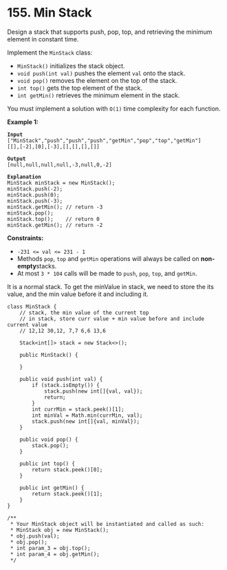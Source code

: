 # 155. Min Stack

Design a stack that supports push, pop, top, and retrieving the minimum element in constant time.

Implement the `MinStack` class:

* `MinStack()` initializes the stack object.
* `void push(int val)` pushes the element `val` onto the stack.
* `void pop()` removes the element on the top of the stack.
* `int top()` gets the top element of the stack.
* `int getMin()` retrieves the minimum element in the stack.

You must implement a solution with `O(1)` time complexity for each function.

&#x20;

**Example 1:**

<pre><code><strong>Input
</strong>["MinStack","push","push","push","getMin","pop","top","getMin"]
[[],[-2],[0],[-3],[],[],[],[]]

<strong>Output
</strong>[null,null,null,null,-3,null,0,-2]

<strong>Explanation
</strong>MinStack minStack = new MinStack();
minStack.push(-2);
minStack.push(0);
minStack.push(-3);
minStack.getMin(); // return -3
minStack.pop();
minStack.top();    // return 0
minStack.getMin(); // return -2
</code></pre>

&#x20;

**Constraints:**

* `-231 <= val <= 231 - 1`
* Methods `pop`, `top` and `getMin` operations will always be called on **non-empty**stacks.
* At most `3 * 104` calls will be made to `push`, `pop`, `top`, and `getMin`.

It is a normal stack. To get the minValue in stack, we need to store the its value, and the min value before it and including it.

```
class MinStack {
    // stack, the min value of the current top
    // in stack, store curr value + min value before and include current value
    // 12,12 30,12, 7,7 6,6 13,6

    Stack<int[]> stack = new Stack<>();

    public MinStack() {
        
    }
    
    public void push(int val) {
        if (stack.isEmpty()) {
            stack.push(new int[]{val, val});
            return;
        }
        int currMin = stack.peek()[1];
        int minVal = Math.min(currMin, val);
        stack.push(new int[]{val, minVal});
    }
    
    public void pop() {
        stack.pop();
    }
    
    public int top() {
        return stack.peek()[0];
    }
    
    public int getMin() {
        return stack.peek()[1];
    }
}

/**
 * Your MinStack object will be instantiated and called as such:
 * MinStack obj = new MinStack();
 * obj.push(val);
 * obj.pop();
 * int param_3 = obj.top();
 * int param_4 = obj.getMin();
 */
```
